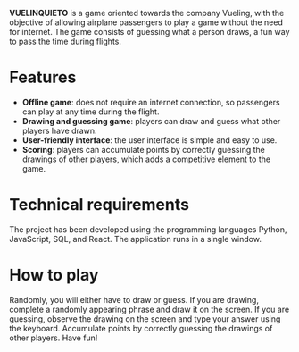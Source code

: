 **VUELINQUIETO** is a game oriented towards the company Vueling, with the objective of allowing airplane passengers to play a game without the need for internet. The game consists of guessing what a person draws, a fun way to pass the time during flights.

# Features
- **Offline game**: does not require an internet connection, so passengers can play at any time during the flight.
- **Drawing and guessing game**: players can draw and guess what other players have drawn.
- **User-friendly interface**: the user interface is simple and easy to use.
- **Scoring**: players can accumulate points by correctly guessing the drawings of other players, which adds a competitive element to the game.

# Technical requirements
The project has been developed using the programming languages Python, JavaScript, SQL, and React.
The application runs in a single window.

# How to play
Randomly, you will either have to draw or guess.
If you are drawing, complete a randomly appearing phrase and draw it on the screen.
If you are guessing, observe the drawing on the screen and type your answer using the keyboard.
Accumulate points by correctly guessing the drawings of other players.
Have fun!
